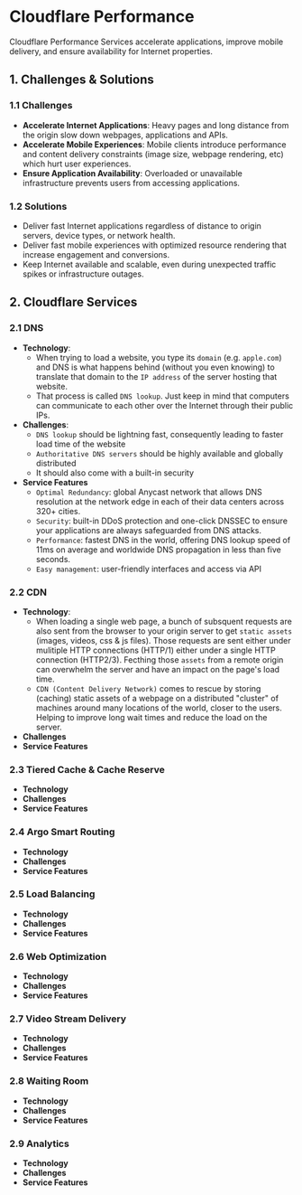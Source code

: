 # Cloudflare Performance

Cloudflare Performance Services accelerate applications, improve mobile delivery, and ensure availability for Internet properties.

## 1. Challenges & Solutions

### 1.1 Challenges
 - **Accelerate Internet Applications**: Heavy pages and long distance from the origin slow down webpages, applications and APIs.
 - **Accelerate Mobile Experiences**: Mobile clients introduce performance and content delivery constraints (image size, webpage rendering, etc) which hurt user experiences. 
 - **Ensure Application Availability**: Overloaded or unavailable infrastructure prevents users from accessing applications.

### 1.2 Solutions
- Deliver fast Internet applications regardless of distance to origin servers, device types, or network health. 
- Deliver fast mobile experiences with optimized resource rendering that increase engagement and conversions.
- Keep Internet available and scalable, even during unexpected traffic spikes or infrastructure outages.

## 2. Cloudflare Services

### 2.1 DNS
- **Technology**: 
  - When trying to load a website, you type its `domain` (e.g. `apple.com`) and DNS is what happens behind (without you even knowing) to translate that domain to the `IP address` of the server hosting that website. 
  - That process is called `DNS lookup`. Just keep in mind that computers can communicate to each other over the Internet through their public IPs.
- **Challenges**:
    - `DNS lookup` should be lightning fast, consequently leading to faster load time of the website
    - `Authoritative DNS servers` should be highly available and globally distributed
    - It should also come with a built-in security 
- **Service Features**
    * `Optimal Redundancy`: global Anycast network that allows DNS resolution at the network edge in each of their data centers across 320+ cities.
    * `Security`:  built-in DDoS protection and one-click DNSSEC to ensure your applications are always safeguarded from DNS attacks.
    * `Performance`: fastest DNS in the world, offering DNS lookup speed of 11ms on average and worldwide DNS propagation in less than five seconds.
    * `Easy management`: user-friendly interfaces and access via API

### 2.2 CDN
- **Technology**: 
  - When loading a single web page, a bunch of subsquent requests are also sent from the browser to your origin server to get `static assets` (images, videos, css & js files). Those requests are sent either under mulitiple HTTP connections (HTTP/1) either under a single HTTP connection (HTTP2/3). Fecthing those `assets` from a remote origin can  overwhelm the server and have an impact on the page's load time. 
  - `CDN (Content Delivery Network)` comes to rescue by storing (caching) static assets of a webpage on a distributed "cluster" of machines around many locations of the world, closer to the users. Helping to improve long wait times and reduce the load on the server. 
- **Challenges**
- **Service Features**

### 2.3 Tiered Cache & Cache Reserve
- **Technology**
- **Challenges**
- **Service Features**

### 2.4 Argo Smart Routing
- **Technology**
- **Challenges**
- **Service Features**

### 2.5 Load Balancing
- **Technology**
- **Challenges**
- **Service Features**

### 2.6 Web Optimization
- **Technology**
- **Challenges**
- **Service Features**

### 2.7 Video Stream Delivery
- **Technology**
- **Challenges**
- **Service Features**

### 2.8 Waiting Room
- **Technology**
- **Challenges**
- **Service Features**

### 2.9 Analytics
- **Technology**
- **Challenges**
- **Service Features**